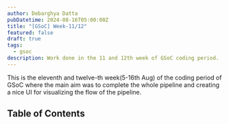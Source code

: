 ```yaml
---
author: Debarghya Datta
pubDatetime: 2024-08-16T05:00:00Z
title: "[GSoC] Week-11/12"
featured: false
draft: true
tags:
  - gsoc
description: Work done in the 11 and 12th week of GSoC coding period.
---
```

This is the eleventh and twelve-th week(5-16th Aug) of the coding period of GSoC where the main aim was to complete the whole pipeline and creating a nice UI for visualizing the flow of the pipeline.
## Table of Contents
